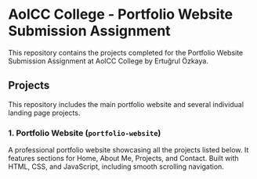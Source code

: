 # AolCC College - Portfolio Website Submission Assignment

This repository contains the projects completed for the Portfolio Website Submission Assignment at AolCC College by Ertuğrul Özkaya.

## Projects

This repository includes the main portfolio website and several individual landing page projects.

### 1. Portfolio Website (`portfolio-website`)

A professional portfolio website showcasing all the projects listed below. It features sections for Home, About Me, Projects, and Contact. Built with HTML, CSS, and JavaScript, including smooth scrolling navigation.
